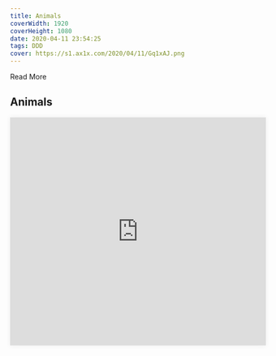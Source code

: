 ```yaml
---
title: Animals
coverWidth: 1920
coverHeight: 1080
date: 2020-04-11 23:54:25
tags: DDD
cover: https://s1.ax1x.com/2020/04/11/Gq1xAJ.png
---
```


Read More
<!-- more -->

## Animals

<iframe style="width:100%;height:450px;box-shadow:0px 0px 10px #eee" src="https://www.ddd.online/jq/webEdit/project/embedProject/GSc9WqjH-uKcHlmI4-OxEBAwj8-diJTscAu" frameborder="0" allowvr allowfullscreen mozallowfullscreen="true" webkitallowfullscreen="true" onmousewheel=""></iframe>